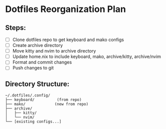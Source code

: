 # Dotfiles Reorganization Plan

## Steps:
- [ ] Clone dotfiles repo to get keyboard and mako configs
- [ ] Create archive directory 
- [ ] Move kitty and nvim to archive directory
- [ ] Update home.nix to include keyboard, mako, archive/kitty, archive/nvim
- [ ] Format and commit changes
- [ ] Push changes to git

## Directory Structure:
```
~/.dotfiles/.config/
├── keyboard/          (from repo)
├── mako/             (new from repo)
├── archive/
│   ├── kitty/
│   └── nvim/
└── [existing configs...]
